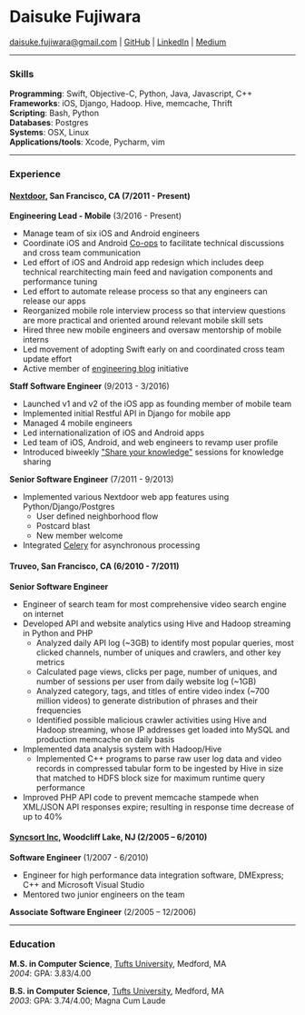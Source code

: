 # Daisuke Fujiwara  
<daisuke.fujiwara@gmail.com> |
[GitHub](https://github.com/dfujiwara) |
[LinkedIn](https://www.linkedin.com/in/daisukefujiwara/) |
[Medium](https://medium.com/@daisuke.fujiwara)

---

### Skills
__Programming__: Swift, Objective-C, Python, Java, Javascript, C++  
__Frameworks__: iOS, Django, Hadoop. Hive, memcache, Thrift  
__Scripting__: Bash, Python  
__Databases__: Postgres  
__Systems__: OSX, Linux  
__Applications/tools__: Xcode, Pycharm, vim

---
### Experience

####  [Nextdoor](https://nextdoor.com), San Francisco, CA (7/2011 - Present)
__Engineering Lead - Mobile__ (3/2016 - Present)
  - Manage team of six iOS and Android engineers
  - Coordinate iOS and Android [Co-ops](https://engblog.nextdoor.com/co-ops-at-nextdoor-e0d64c2830b2) to facilitate technical discussions and cross team communication
  - Led effort of iOS and Android app redesign which includes deep technical rearchitecting main feed and navigation components and performance tuning
  - Led effort to automate release process so that any engineers can release our apps
  - Reorganized mobile role interview process so that interview questions are more practical and oriented around relevant mobile skill sets
  - Hired three new mobile engineers and oversaw mentorship of mobile interns
  - Led movement of adopting Swift early on and coordinated cross team update effort
  - Active member of [engineering blog](https://engblog.nextdoor.com) initiative

__Staff Software Engineer__ (9/2013 - 3/2016)
  - Launched v1 and v2 of the iOS app as founding member of mobile team
  - Implemented initial Restful API in Django for mobile app
  - Managed 4 mobile engineers
  - Led internationalization of iOS and Android apps
  - Led team of iOS, Android, and web engineers to revamp user profile
  - Introduced biweekly ["Share your knowledge"](https://engblog.nextdoor.com/share-your-knowledge-98119b4f7c4b) sessions for knowledge sharing

__Senior Software Engineer__ (7/2011 - 9/2013)
  - Implemented various Nextdoor web app features using Python/Django/Postgres
    - User defined neighborhood flow
    - Postcard blast
    - New member welcome
  - Integrated [Celery](http://www.celeryproject.org/) for asynchronous processing

#### Truveo, San Francisco, CA (6/2010 - 7/2011)
__Senior Software Engineer__
  - Engineer of search team for most comprehensive video search engine on internet
  - Developed API and website analytics using Hive and Hadoop streaming in Python and PHP
    - Analyzed daily API log (~3GB) to identify most popular queries, most clicked channels, number of uniques and crawlers, and other key metrics
    - Calculated page views, clicks per page, number of uniques, and number of sessions per user from daily website log (~1GB)
    - Analyzed category, tags, and titles of entire video index (~700 million videos) to generate distribution of phrases and their frequencies
    - Identified possible malicious crawler activities using Hive and Hadoop streaming, whose IP addresses get loaded into MySQL and production memcache on daily basis
  - Implemented data analysis system with Hadoop/Hive
    - Implemented C++ programs to parse raw user log data and video records in compressed tabular form to be ingested by Hive in size that matched to HDFS block size for maximum runtime query performance
  - Improved PHP API code to prevent memcache stampede when XML/JSON API responses expire; resulting in response time decrease of up to 40%

#### [Syncsort Inc](https://www.syncsort.com), Woodcliff Lake, NJ (2/2005 – 6/2010)
__Software Engineer__ (1/2007 - 6/2010)
  - Engineer for high performance data integration software, DMExpress; C++ and Microsoft Visual Studio
  - Mentored two junior engineers on the team

__Associate Software Engineer__ (2/2005 – 12/2006)

---
### Education
__M.S. in Computer Science__, [Tufts University](https://www.tufts.edu), Medford, MA  
_2004_: GPA: 3.83/4.00

__B.S. in Computer Science__, [Tufts University](https://www.tufts.edu), Medford, MA  
_2003_: GPA: 3.74/4.00; Magna Cum Laude
